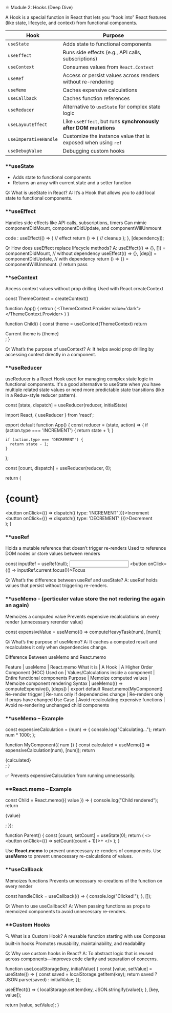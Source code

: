 ⚛️ Module 2: Hooks (Deep Dive)

A Hook is a special function in React that lets you “hook into” React features (like state, lifecycle, and context) from functional components.

| Hook                  | Purpose                                                          |
| --------------------- | ---------------------------------------------------------------- |
| `useState`            | Adds state to functional components                              |
| `useEffect`           | Runs side effects (e.g., API calls, subscriptions)               |
| `useContext`          | Consumes values from `React.Context`                             |
| `useRef`              | Access or persist values across renders without re-rendering     |
| `useMemo`             | Caches expensive calculations                                    |
| `useCallback`         | Caches function references                                       |
| `useReducer`          | Alternative to `useState` for complex state logic                |
| `useLayoutEffect`     | Like `useEffect`, but runs **synchronously after DOM mutations** |
| `useImperativeHandle` | Customize the instance value that is exposed when using `ref`    |
| `useDebugValue`       | Debugging custom hooks                                           |

 
### **useState
- Adds state to functional components
- Returns an array with current state and a setter function

Q: What is useState in React?
A: It’s a Hook that allows you to add local state to functional components.

### **useEffect
Handles side effects like API calls, subscriptions, timers
Can mimic componentDidMount, componentDidUpdate, and componentWillUnmount

code : 
useEffect(() => {
  // effect
  return () => {
    // cleanup
  };
}, [dependency]);

Q: How does useEffect replace lifecycle methods?
A: useEffect(() => {}, []) = componentDidMount, // without dependency
useEffect(() => {}, [dep]) = componentDidUpdate, // with dependency
return () => {} = componentWillUnmount. // return pass 

### **seContext
Access context values without prop drilling
Used with React.createContext

const ThemeContext = createContext()

function App() {
    retrun (
        <ThemeContext.Provider  value='dark'>
          <Child />
        </ThemeContext.Provider>
    )
}

function Child() {
    const theme = useContext(ThemeContext)
    return <div>Current theme is {theme}</div>;
}

Q: What’s the purpose of useContext?
A: It helps avoid prop drilling by accessing context directly in a component.

### **useReducer
useReducer is a React Hook used for managing complex state logic in functional components. It's a good alternative to useState when you have multiple related state values or need more predictable state transitions (like in a Redux-style reducer pattern).

const [state, dispatch] = useReducer(reducer, initialState)

import React, { useReducer } from 'react';

export default function App() {
  const reducer = (state, action) => {
    if (action.type === 'INCREMENT') {
      return state + 1;
    }

    if (action.type === 'DECREMENT') {
      return state - 1;
    }
  };

  const [count, dispatch] = useReducer(reducer, 0);

  return (
    <div>
      <h1>{count}</h1>
      <button onClick={() => dispatch({ type: 'INCREMENT' })}>Increment</button>
      <button onClick={() => dispatch({ type: 'DECREMENT' })}>Decrement</button>
    </div>
  );
}

### **useRef
Holds a mutable reference that doesn’t trigger re-renders
Used to reference DOM nodes or store values between renders

const inputRef = useRef(null);
<input ref={inputRef} />
<button onClick={() => inputRef.current.focus()}>Focus</button>

Q: What’s the difference between useRef and useState?
A: useRef holds values that persist without triggering re-renders.

### **useMemo - (perticuler value store the not redering the again an again)
Memoizes a computed value 
Prevents expensive recalculations on every render
(unnecessary rerender value)

const expensiveValue = useMemo(() => computeHeavyTask(num), [num]);

Q: What’s the purpose of useMemo?
A: It caches a computed result and recalculates it only when dependencies change.

Difference Between useMemo and React.memo

Feature                    | useMemo                                            | React.memo
What it is                 | A Hook                                             | A Higher Order Component (HOC)
Used on                    | Values/Calculations inside a component             | Entire functional components
Purpose                    | Memoize computed values                            | Memoize component rendering
Syntax                     | useMemo(() => computeExpensive(), [deps])          | export default React.memo(MyComponent)
Re-render trigger          | Re-runs only if dependencies change                | Re-renders only if props have changed
Use Case                   | Avoid recalculating expensive functions            | Avoid re-rendering unchanged child components

### **useMemo – Example

const expensiveCalculation = (num) => {
  console.log("Calculating...");
  return num * 1000;
};

function MyComponent({ num }) {
  const calculated = useMemo(() => expensiveCalculation(num), [num]);
  return <div>{calculated}</div>;
}

✅ Prevents expensiveCalculation from running unnecessarily.

### **React.memo – Example
const Child = React.memo(({ value }) => {
  console.log("Child rendered");
  return <p>{value}</p>;
});

function Parent() {
  const [count, setCount] = useState(0);
  return (
    <>
      <Child value="I won't re-render unless props change" />
      <button onClick={() => setCount(count + 1)}>+</button>
    </>
  );
}

Use **React.memo** to prevent unnecessary re-renders of components.
Use **useMemo** to prevent unnecessary re-calculations of values.

### **useCallback
Memoizes functions
Prevents unnecessary re-creations of the function on every render

const handleClick = useCallback(() => {
  console.log("Clicked!");
}, []);

Q: When to use useCallback?
A: When passing functions as props to memoized components to avoid unnecessary re-renders.


### **Custom Hooks
🔍 What is a Custom Hook?
A reusable function starting with use Composes built-in hooks Promotes reusability, maintainability, and readability

Q: Why use custom hooks in React?
A: To abstract logic that is reused across components—improves code clarity and separation of concerns.

function useLocalStorage(key, initialValue) {
  const [value, setValue] = useState(() => {
    const saved = localStorage.getItem(key);
    return saved ? JSON.parse(saved) : initialValue;
  });

  useEffect(() => {
    localStorage.setItem(key, JSON.stringify(value));
  }, [key, value]);

  return [value, setValue];
}
